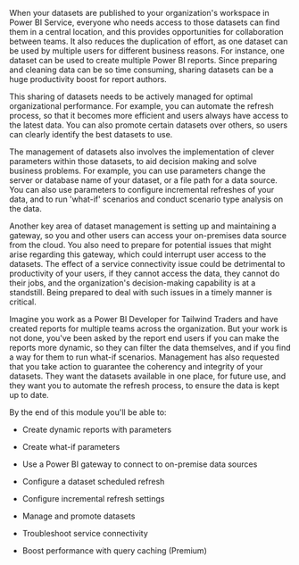 When your datasets are published to your organization's workspace in Power BI Service, everyone who needs access to those datasets can find them in a central location, and this provides opportunities for collaboration between teams. It also reduces the duplication of effort, as one dataset can be used by multiple users for different business reasons. For instance, one dataset can be used to create multiple Power BI reports. Since preparing and cleaning data can be so time consuming, sharing datasets can be a huge productivity boost for report authors.

This sharing of datasets needs to be actively managed for optimal organizational performance. For example, you can automate the refresh process, so that it becomes more efficient and users always have access to the latest data. You can also promote certain datasets over others, so users can clearly identify the best datasets to use.

The management of datasets also involves the implementation of clever parameters within those datasets, to aid decision making and solve business problems. For example, you can use parameters change the server or database name of your dataset, or a file path for a data source. You can also use parameters to configure incremental refreshes of your data, and to run 'what-if' scenarios and conduct scenario type analysis on the data.

Another key area of dataset management is setting up and maintaining a gateway, so you and other users can access your on-premises data source from the cloud. You also need to prepare for potential issues that might arise regarding this gateway, which could interrupt user access to the datasets. The effect of a service connectivity issue could be detrimental to productivity of your users, if they cannot access the data, they cannot do their jobs, and the organization's decision-making capability is at a standstill. Being prepared to deal with such issues in a timely manner is critical.

Imagine you work as a Power BI Developer for Tailwind Traders and have created reports for multiple teams across the organization. But your work is not done, you've been asked by the report end users if you can make the reports more dynamic, so they can filter the data themselves, and if you find a way for them to run what-if scenarios. Management has also requested that you take action to guarantee the coherency and integrity of your datasets. They want the datasets available in one place, for future use, and they want you to automate the refresh process, to ensure the data is kept up to date.

By the end of this module you'll be able to: 

-   Create dynamic reports with parameters

-   Create what-if parameters

-   Use a Power BI gateway to connect to on-premise data sources

-   Configure a dataset scheduled refresh 

-   Configure incremental refresh settings 

-   Manage and promote datasets

-   Troubleshoot service connectivity

-   Boost performance with query caching (Premium)
